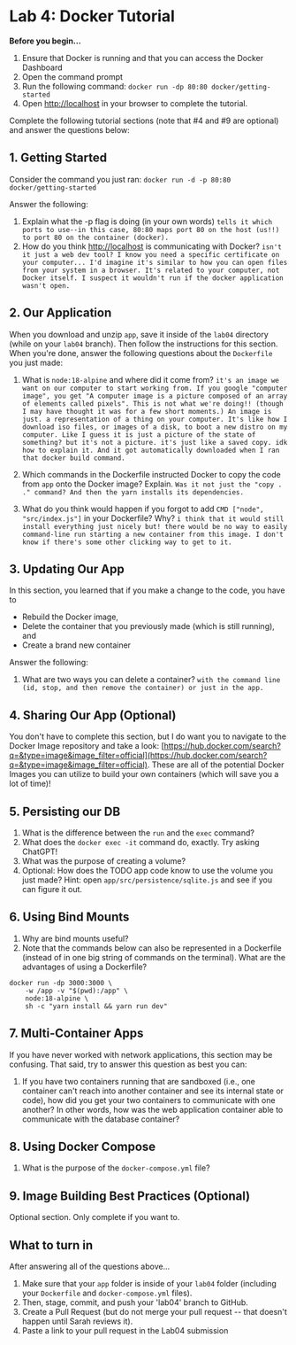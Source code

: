 # Lab 4: Docker Tutorial

**Before you begin...**
1. Ensure that Docker is running and that you can access the Docker Dashboard
1. Open the command prompt
2. Run the following command: `docker run -dp 80:80 docker/getting-started`
3. Open [http://localhost](http://localhost) in your browser to complete the tutorial.


Complete the following tutorial sections (note that #4 and #9 are optional) and answer the questions below:

## 1. Getting Started
Consider the command you just ran: `docker run -d -p 80:80 docker/getting-started`

Answer the following:
1. Explain what the -p flag is doing (in your own words)
`tells it which ports to use--in this case, 80:80 maps port 80 on the host (us!!) to port 80 on the container (docker).`
2. How do you think [http://localhost](http://localhost) is communicating with Docker?
`isn't it just a web dev tool? I know you need a specific certificate on your computer... I'd imagine it's similar to how you can open files from your system in a browser. It's related to your computer, not Docker itself. I suspect it wouldn't run if the docker application wasn't open.`

## 2. Our Application
When you download and unzip `app`, save it inside of the `lab04` directory (while on your `lab04` branch). Then follow the instructions for this section. When you're done, answer the following questions about the `Dockerfile` you just made:
1. What is `node:18-alpine` and where did it come from?
`it's an image we want on our computer to start working from. If you google "computer image", you get "A computer image is a picture composed of an array of elements called pixels". This is not what we're doing!! (though I may have thought it was for a few short moments.) An image is just. a representation of a thing on your computer. It's like how I download iso files, or images of a disk, to boot a new distro on my computer. Like I guess it is just a picture of the state of something? but it's not a picture. it's just like a saved copy. idk how to explain it. And it got automatically downloaded when I ran that docker build command. `

2. Which commands in the Dockerfile instructed Docker to copy the code from `app` onto the Docker image? Explain.
`Was it not just the "copy . ." command? And then the yarn installs its dependencies.`

3. What do you think would happen if you forgot to add `CMD ["node", "src/index.js"]` in your Dockerfile? Why?
`i think that it would still install everything just nicely but! there would be no way to easily command-line run starting a new container from this image. I don't know if there's some other clicking way to get to it.`

## 3. Updating Our App
In this section, you learned that if you make a change to the code, you have to 
* Rebuild the Docker image,
* Delete the container that you previously made (which is still running), and
* Create a brand new container

Answer the following:
1. What are two ways you can delete a container?
`with the command line (id, stop, and then remove the container) or just in the app.`

## 4. Sharing Our App (Optional)
You don't have to complete this section, but I do want you to navigate to the Docker Image repository and take a look: [https://hub.docker.com/search?q=&type=image&image_filter=official](https://hub.docker.com/search?q=&type=image&image_filter=official). These are all of the potential Docker Images you can utilize to build your own containers (which will save you a lot of time)!

## 5. Persisting our DB

1. What is the difference between the `run` and the `exec` command?
2. What does the `docker exec -it` command do, exactly. Try asking ChatGPT!
3. What was the purpose of creating a volume?
4. Optional: How does the TODO app code know to use the volume you just made? Hint: open `app/src/persistence/sqlite.js` and see if you can figure it out.

## 6. Using Bind Mounts
1. Why are bind mounts useful? 
2. Note that the commands below can also be represented in a Dockerfile (instead of in one big string of commands on the terminal). What are the advantages of using a Dockerfile?

```
docker run -dp 3000:3000 \
    -w /app -v "$(pwd):/app" \
    node:18-alpine \
    sh -c "yarn install && yarn run dev"
```

## 7. Multi-Container Apps
If you have never worked with network applications, this section may be confusing. That said, try to answer this question as best you can:

1. If you have two containers running that are sandboxed (i.e., one container can't reach into another container and see its internal state or code), how did you get your two containers to communicate with one another? In other words, how was the web application container able to communicate with the database container?

## 8. Using Docker Compose
1. What is the purpose of the `docker-compose.yml` file?

## 9. Image Building Best Practices (Optional)
Optional section. Only complete if you want to.


## What to turn in
After answering all of the questions above...
1. Make sure that your `app` folder is inside of your `lab04` folder (including your `Dockerfile` and `docker-compose.yml` files).
1. Then, stage, commit, and push your 'lab04' branch to GitHub. 
1. Create a Pull Request (but do not merge your pull request -- that doesn't happen until Sarah reviews it).
1. Paste a link to your pull request in the Lab04 submission
